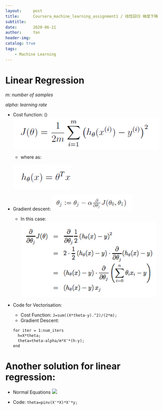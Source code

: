 ```yaml
---
layout:     post
title:      Coursera_machine_learning_assignment1 / 线性回归 梯度下降
subtitle:   
date:       2020-06-21
author:     Yan
header-img: 
catalog: true
tags:
    - Machine Learning
---
```


# Linear Regression
*m: number of samples*

*alpha: learning rate*

- Cost function: ()
![](/img/47437d1c.png)
  - where as:
  
  ![](/img/3fb63d4c.png)

- Gradient descent:
![](/img/75059e00.png)
  - In this case:
  ![](/img/b4ce8bb0.png)

- Code for Vectorisation:
  - Cost Function:
  ```J=sum((X*theta-y).^2)/(2*m);```
  - Gradient Descent:
  ```
  for iter = 1:num_iters
    h=X*theta;
    theta=theta-alpha/m*X'*(h-y);
  end
  ```
  
# Another solution for linear regression:

* Normal Equations
![](/img/ad76195c.png)

* Code:
```theta=pinv(X'*X)*X'*y; ```
